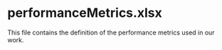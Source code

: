 # performanceMetrics.xlsx
This file contains the definition of the performance metrics used in our work.